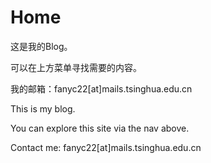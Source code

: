 <!-- # Welcome to MkDocs

For full documentation visit [mkdocs.org](https://www.mkdocs.org).

## Commands

* `mkdocs new [dir-name]` - Create a new project.
* `mkdocs serve` - Start the live-reloading docs server.
* `mkdocs build` - Build the documentation site.
* `mkdocs -h` - Print help message and exit.

## Project layout

    mkdocs.yml    # The configuration file.
    docs/
        index.md  # The documentation homepage.
        ...       # Other markdown pages, images and other files. -->

# Home

这是我的Blog。

可以在上方菜单寻找需要的内容。

我的邮箱：fanyc22[at]mails.tsinghua.edu.cn

This is my blog.

You can explore this site via the nav above.

Contact me: fanyc22[at]mails.tsinghua.edu.cn
